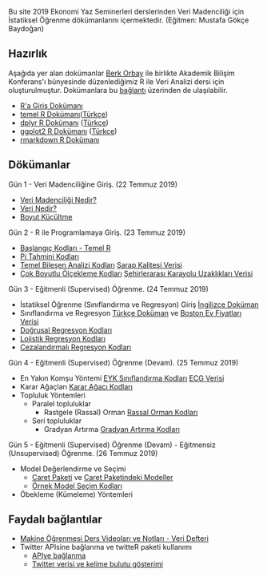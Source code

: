 Bu site 2019 Ekonomi Yaz Seminerleri derslerinden Veri Madenciliği için İstatiksel Öğrenme dökümanlarını içermektedir. (Eğitmen: Mustafa Gökçe Baydoğan)
## Hazırlık

Aşağıda yer alan dokümanlar [Berk Orbay](http://berkorbay.me/) ile birlikte Akademik Bilişim Konferans'ı bünyesinde düzenlediğimiz R ile Veri Analizi dersi için oluşturulmuştur. Dokümanlara bu [bağlantı](https://r338.github.io/ab-2018/) üzerinden de ulaşılabilir.
+ [R'a Giriş Dokümanı](dokumanlar/RHizliGiris.pdf)
+ [temel R Dokümanı](http://github.com/rstudio/cheatsheets/raw/master/base-r.pdf)([Türkçe](https://github.com/rstudio/cheatsheets/raw/master/translations/turkish/baseR_translate_tr.pdf))
+ [dplyr R Dokümanı](https://github.com/rstudio/cheatsheets/raw/master/data-transformation.pdf) ([Türkçe](dokumanlar/DataTransformationCheatSheet_Turkish.pdf))
+ [ggplot2 R Dokümanı](https://github.com/rstudio/cheatsheets/raw/master/data-visualization-2.1.pdf) ([Türkçe](https://github.com/rstudio/cheatsheets/raw/master/translations/turkish/ggplot2_2.0_Turkish.pdf))
+ [rmarkdown R Dokümanı](https://github.com/rstudio/cheatsheets/raw/master/rmarkdown-2.0.pdf)

## Dökümanlar

Gün 1 - Veri Madenciliğine Giriş. (22 Temmuz 2019)

+ [Veri Madenciliği Nedir?](dokumanlar/ders_notlari/VeriMadenciliği.pdf)
+ [Veri Nedir?](dokumanlar/ders_notlari/VeriNedir.pdf)
+ [Boyut Küçültme](dokumanlar/ders_notlari/VeriKüçültme.pdf)

Gün 2 - R ile Programlamaya Giriş. (23 Temmuz 2019)

+ [Başlangıç Kodları - Temel R](kodlar/baslangic.r)
+ [Pi Tahmini Kodları](kodlar/pi_tahmini.r)
+ [Temel Bileşen Analizi Kodları](kodlar/temel_bilesen_analizi.r) [Şarap Kalitesi Verisi](veriler/winequality-white.csv)
+ [Çok Boyutlu Ölçekleme Kodları](kodlar/mds_analiz.r) [Şehirlerarası Karayolu Uzaklıkları Verisi](veriler/InClass_MDS_distance_city.csv)

Gün 3 - Eğitmenli (Supervised) Öğrenme. (24 Temmuz 2019)

+ İstatiksel Öğrenme (Sınıflandırma ve Regresyon) Giriş [İngilizce Doküman](dokumanlar/ders_notlari/istatiksel_ogrenme_ingilizce.pdf)
+ Sınıflandırma ve Regresyon [Türkçe Doküman](dokumanlar/ders_notlari/SınıflandırmaVeRegresyon.pdf) ve [Boston Ev Fiyatları Verisi](veriler/Housing_Data.zip)
+ [Doğrusal Regresyon Kodları](kodlar/dogrusal_regresyon.r)
+ [Lojistik Regresyon Kodları](kodlar/lojistik_regresyon.r) 
+ [Cezalandırmalı Regresyon Kodları](kodlar/cezalandirmali_regresyon.r) 

Gün 4 - Eğitmenli (Supervised) Öğrenme (Devam). (25 Temmuz 2019)
+ En Yakın Komşu Yöntemi [EYK Sınıflandırma Kodları](kodlar/enyakinkomsu_ecg.r) [ECG Verisi](veriler/ecg_verisi.zip)
+ Karar Ağaçları [Karar Ağacı Kodları](kodlar/karar_agaci.r)
+ Topluluk Yöntemleri
	+ Paralel topluluklar
		+ Rastgele (Rassal) Orman [Rassal Orman Kodları](kodlar/rassal_orman.r)
	+ Seri topluluklar
		+ Gradyan Artırma [Gradyan Artırma Kodları](kodlar/gradyan_artirma.r)

Gün 5 - Eğitmenli (Supervised) Öğrenme (Devam) - Eğitmensiz (Unsupervised) Öğrenme. (26 Temmuz 2019)
+ Model Değerlendirme ve Seçimi
	+ [Caret Paketi](https://topepo.github.io/caret/) ve [Caret Paketindeki Modeller](https://topepo.github.io/caret/available-models.html)
	+ [Örnek Model Seçim Kodları](kodlar/model_karsilastirma_ve_secimi.r)
+ Öbekleme (Kümeleme) Yöntemleri
	
## Faydalı bağlantılar
+ [Makine Öğrenmesi Ders Videoları ve Notları - Veri Defteri](http://www.veridefteri.com/category/ders/)
+ Twitter APIsine bağlanma ve twitteR paketi kullanımı
	+ [APIye bağlanma](https://towardsdatascience.com/access-data-from-twitter-api-using-r-and-or-python-b8ac342d3efe)
	+ [Twitter verisi ve kelime bulutu gösterimi](https://mikeyharper.uk/creating-twitter-wordclouds/)